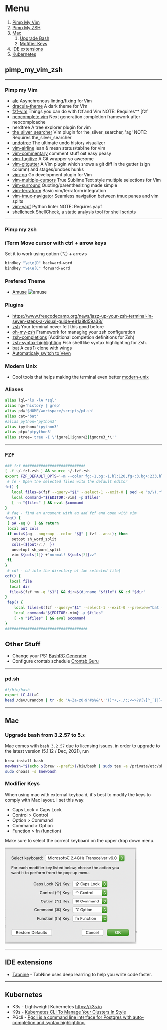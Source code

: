 # Menu

1. [Pimp My Vim](https://github.com/omersi/pimp_my_laptop#pimp-my-vim)
1. [Pimp My ZSH](https://github.com/omersi/pimp_my_laptop#pimp-my-zsh)
1. [Mac](https://github.com/omersi/pimp_my_laptop#mac)
    1. [Upgrade Bash](https://github.com/omersi/pimp_my_laptop#upgrade-bash-from-3-2-57-to-5-x)
    1. [Mofifier Keys](https://github.com/omersi/pimp_my_laptop#modifier-keys)
1. [IDE extensions](https://github.com/omersi/pimp_my_laptop#IDE-extensions)
1. [Kubernetes](https://github.com/omersi/pimp_my_laptop#Kubernetes
)

## pimp_my_vim_zsh

----

### Pimp my Vim

* [ale](https://github.com/w0rp/ale) Asynchronous linting/fixing for Vim
* [dracula-theme](https://github.com/dracula/vim) A dark theme for Vim
* [fzf-vim](https://github.com/junegunn/fzf.vim) Things you can do with fzf and Vim NOTE: Requires** [fzf
* [neocomplete.vim](https://github.com/Shougo/neocomplete.vim) Next generation completion framework after neocomplcache
* [nerdtree](https://github.com/scrooloose/nerdtree) A tree explorer plugin for vim
* [the_silver_searcher](https://github.com/rking/ag.vim) Vim plugin for the_silver_searcher, 'ag' NOTE: Requires the_silver_searcher
* [undotree](https://github.com/mbbill/undotree) The ultimate undo history visualizer
* [vim-airline](https://github.com/vim-airline/vim-airline) lean & mean status/tabline for vim
* [vim-commentary](https://github.com/tpope/vim-commentary) comment stuff out easy peasy
* [vim-fugitive](https://github.com/tpope/vim-fugitive) A Git wrapper so awesome
* [vim-gitgutter](https://github.com/airblade/vim-gitgutter) A Vim plugin which shows a git diff in the gutter (sign column) and stages/undoes hunks.
* [vim-go](https://github.com/fatih/vim-go) Go development plugin for Vim
* [vim-multiple-cursors](https://github.com/terryma/vim-multiple-cursors) True Sublime Text style multiple selections for Vim
* [vim-surround](https://github.com/tpope/vim-surround) Quoting/parenthesizing made simple
* [vim-terraform](https://github.com/hashivim/vim-terraform) Basic vim/terraform integration
* [vim-tmux-navigator](https://github.com/christoomey/vim-tmux-navigator) Seamless navigation between tmux panes and vim splits
* [vim-yapf](https://github.com/mindriot101/vim-yapf) Python linter NOTE: Requires yapf
* [shellcheck](https://github.com/koalaman/shellcheck) ShellCheck, a static analysis tool for shell scripts

----

### Pimp my zsh

### iTerm Move cursor with ctrl + arrow keys

Set it to work using option (⌥) + arrows

```bash
bindkey "\e\e[D" backward-word
bindkey "\e\e[C" forward-word
```

### Prefered Theme

* [Amuse](https://github.com/robbyrussell/oh-my-zsh/wiki/Themes#amuse)
![amuse](https://cloud.githubusercontent.com/assets/2618447/6316861/70f3c4ce-ba03-11e4-88a5-0b423dd5a2ce.png "Amnuse screenshot")

### Plugins

* <https://www.freecodecamp.org/news/jazz-up-your-zsh-terminal-in-seven-steps-a-visual-guide-e81a8fd59a38/>
* [zsh](https://ohmyz.sh/) Your terminal never felt this good before
* [oh-my-zsh](https://github.com/robbyrussell/oh-my-zsh) Framework for managing your zsh configuration
* [zsh-completions](https://github.com/zsh-users/zsh-completions) [Additional completion definitions for Zsh)
* [zsh-syntax-highlighting](https://github.com/zsh-users/zsh-syntax-highlighting) Fish shell like syntax highlighting for Zsh.
* [bat](https://github.com/sharkdp/bat) A cat(1) clone with wings
* [Automaticaly switch to Vevn](https://github.com/MichaelAquilina/zsh-autoswitch-virtualenv)

### Modern Unix

* Cool tools that helps making the terminal even better [modern-unix](https://github.com/ibraheemdev/modern-unix)

### Aliases

```bash
alias lql='ls -lA *sql'
alias hg='history | grep'
alias pd='$HOME/workspace/scripts/pd.sh'
alias cat='bat'
#alias python='python3'
alias ipython='ipython3'
alias ptp='ptpython3'
alias stree='tree -I \'igore1|ignore2|ignore3_*\''
```

----

### FZF

```bash
### fzf ############################
[ -f ~/.fzf.zsh ] && source ~/.fzf.zsh
export FZF_DEFAULT_OPTS='-m --color fg:-1,bg:-1,hl:120,fg+:3,bg+:233,hl+:229 --color info:140,prompt:120,spinner:150,pointer:167,marker:174'
 # fe - Open the selected files with the default editor
fe() {
   local files=$(fzf --query="$1" --select-1 --exit-0 | sed -e "s/\(.*\)/\'\1\'/")
   local command="${EDITOR:-vim} -p $files"
   [ -n "$files" ] && eval $command
}
 # fag - find an argument with ag and fzf and open with vim
fag() {
 [ $# -eq 0  ] && return
 local out cols
 if out=$(ag --nogroup --color "$@" | fzf --ansi); then
   setopt sh_word_split
   cols=(${out//:/  })
   unsetopt sh_word_split
   vim ${cols[1]} +"normal! ${cols[2]}zz"
 fi
}
 # cdf - cd into the directory of the selected file\
cdf() {
  local file
  local dir
  file=$(fzf +m -q "$1") && dir=$(dirname "$file") && cd "$dir"
}
 fep() {
    local files=$(fzf --query="$1" --select-1 --exit-0 --preview="bat --color=always {}" --preview-window=right:50%:wrap | sed -e "s/\(.*\)/\'\1\'/")
    local command="${EDITOR:-vim} -p $files"
    [ -n "$files" ] && eval $command
}
#####################################
```

## Other Stuff

* Change your PS1 [BashRC Generator](http://bashrcgenerator.com)
* Configure crontab schedule [Crontab Guru](https://crontab.guru)

----

### pd.sh

```bash
#!/bin/bash
export LC_ALL=C
head /dev/urandom | tr -dc 'A-Za-z0-9"#$%&'\''()*+,-./:;<=>?@[\]^_`{|}~' | head -c 30 ; echo ''
```

----

## Mac 

### Upgrade bash from 3.2.57 to 5.x

Mac comes with `bash 3.2.57` due to licensing issues. in order to upgrade to the latest version (5.1.12 / Dec, 2021), run

```bash
brew install bash
newbash="$(echo $(brew --prefix)/bin/bash | sudo tee -a /private/etc/shells)"
sudo chpass -s $newbash
```

### Modifier Keys

When using mac with external keyboard, it's best to modify the keys to comply with Mac layout.
I set this way:

* Caps Lock > Caps Lock
* Control > Control
* Option > Command
* Command > Option
* Function > fn \(function)

Make sure to select the correct keyboard on the upper drop down menu.

![Modify Keys](mac_modifier_keys.png)

----

## IDE extensions

* [Tabnine](https://www.tabnine.com/welcome/) - TabNine uses deep learning to help you write code faster.

----

## Kubernetes

* K3s - Lightweight Kubernetes <https://k3s.io>
* K9s -  [Kubernetes CLI To Manage Your Clusters In Style](https://github.com/derailed/k9s)
* PGcli -  [Pgcli is a command line interface for Postgres with auto-completion and syntax highlighting.](https://www.pgcli.com/)
